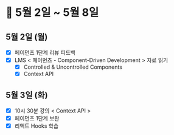 # 🐯 5월 2일 ~ 5월 8일

## 5월 2일 (월)

- [x] 페이먼츠 1단계 리뷰 피드백
- [x] LMS < 페이먼츠 - Component-Driven Development > 자료 읽기
  - [x] Controlled & Uncontrolled Components
  - [x] Context API

## 5월 3일 (화)

- [x] 10시 30분 강의 < Context API >
- [x] 페이먼츠 1단계 보완
- [x] 리액트 Hooks 학습
